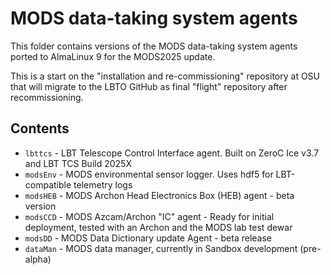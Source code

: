# MODS data-taking system agents

This folder contains versions of the MODS data-taking system agents ported to AlmaLinux 9
for the MODS2025 update.  

This is a start on the "installation and re-commissioning" repository at OSU that will
migrate to the LBTO GitHub as final "flight" repository after recommissioning.

## Contents

 * `lbttcs` - LBT Telescope Control Interface agent.  Built on ZeroC Ice v3.7 and LBT TCS Build 2025X
 * `modsEnv` - MODS environmental sensor logger. Uses hdf5 for LBT-compatible telemetry logs 
 * `modsHEB` - MODS Archon Head Electronics Box (HEB) agent - beta version
 * `modsCCD` - MODS Azcam/Archon "IC" agent - Ready for initial deployment, tested with an Archon and the MODS lab test dewar
 * `modsDD` - MODS Data Dictionary update Agent - beta release
 * `dataMan` - MODS data manager, currently in Sandbox development (pre-alpha)

